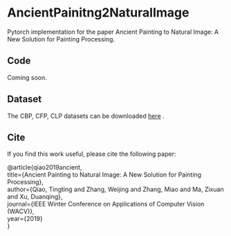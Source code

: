 # AncientPainitng2NaturalImage
Pytorch implementation for the paper Ancient Painting to Natural Image: A New Solution for Painting Processing.
## Code 

Coming soon.

## Dataset

The CBP, CFP, CLP datasets can be downloaded [here](https://drive.google.com/open?id=1ilqfMC3A9Kt6CaoZZCT9tI-wWRl1kLFB) .

## Cite
If you find this work useful, please cite the following paper:

@article{qiao2019ancient,  
  title={Ancient Painting to Natural Image: A New Solution for Painting Processing},  
  author={Qiao, Tingting and Zhang, Weijing and Zhang, Miao and Ma, Zixuan and Xu, Duanqing},  
  journal={IEEE Winter Conference on Applications of Computer Vision (WACV)},  
  year={2019}  
}
